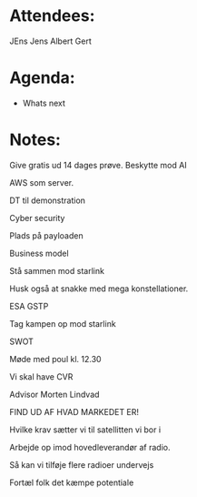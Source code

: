 
# Attendees:
JEns 
Jens 
Albert 
Gert 

# Agenda:

- Whats next

# Notes:
Give gratis ud 14 dages prøve. 
Beskytte mod AI

AWS som server. 

DT til demonstration

Cyber security 

Plads på payloaden 

Business model 

Stå sammen mod starlink

Husk også at snakke med mega konstellationer. 

ESA GSTP

Tag kampen op mod starlink 

SWOT

Møde med poul kl. 12.30

Vi skal have CVR

Advisor Morten Lindvad

FIND UD AF HVAD MARKEDET ER!

Hvilke krav sætter vi til satellitten vi bor i

Arbejde op imod hovedleverandør af radio. 

Så kan vi tilføje flere radioer undervejs

Fortæl folk det kæmpe potentiale

